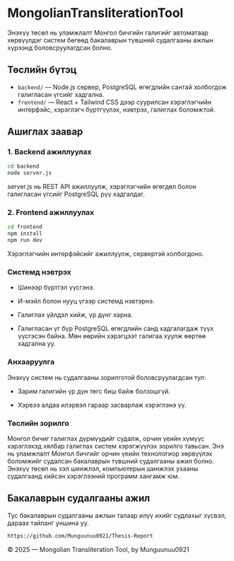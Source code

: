 # MongolianTransliterationTool

Энэхүү төсөл нь уламжлалт Монгол бичгийн галигийг автоматаар хөрвүүлдэг систем бөгөөд бакалаврын түвшний судалгааны ажлын хүрээнд боловсруулагдсан болно.

## Төслийн бүтэц

- `backend/` — Node.js сервер, PostgreSQL өгөгдлийн сантай холбогдож галигласан үгсийг хадгална.
- `frontend/` — React + Tailwind CSS дээр суурилсан хэрэглэгчийн интерфэйс, хэрэглэгч бүртгүүлэх, нэвтрэх, галиглах боломжтой.

##  Ашиглах заавар

### 1. Backend ажиллуулах

```bash
cd backend
node server.js
```
server.js нь REST API ажиллуулж, хэрэглэгчийн өгөгдөл болон галигласан үгсийг PostgreSQL рүү хадгалдаг.

### 2. Frontend ажиллуулах

```bash
cd frontend
npm install
npm run dev
```
Хэрэглэгчийн интерфэйсийг ажиллуулж, сервертэй холбогдоно.

### Системд нэвтрэх
- Шинээр бүртгэл үүсгэнэ.

- И-мэйл болон нууц үгээр системд нэвтэрнэ.

- Галиглах үйлдэл хийж, үр дүнг харна.

- Галигласан үг бүр PostgreSQL өгөгдлийн санд хадгалагдаж түүх үүсгэсэн байна. Мөн өөрийн хэрэгцээт галигаа хуулж өөртөө хадгална уу.

### Анхааруулга

Энэхүү систем нь судалгааны зорилготой боловсруулагдсан тул:
- Зарим галигийн үр дүн төгс биш байж болзошгүй.

- Хэрвээ алдаа илэрвэл гараар засварлаж хэрэглэнэ үү.

### Төслийн зорилго

Монгол бичиг галиглах дүрмүүдийг судалж, орчин үеийн хүмүүс хэрэглэхэд хялбар галиглах систем хэрэгжүүлэх зорилго тавьсан. Энэ нь уламжлалт Монгол бичгийг орчин үеийн технологиор хөрвүүлэх боломжийг судалсан бакалаврын түвшний судалгааны ажил болно. Энэхүү төсөл нь хэл шинжлэл, компьютерын шинжлэх ухааны судалгаанд хийсэн хэрэглээний программ хангамж юм.


## Бакалаврын судалгааны ажил

Тус бакалаврын судалгааны ажлын талаар илүү ихийг судлахыг хүсвэл, дараах тайланг уншина уу.

```bash
https://github.com/Munguunuu0921/Thesis-Report
```
© 2025 — Mongolian Transliteration Tool, by Munguunuu0921

